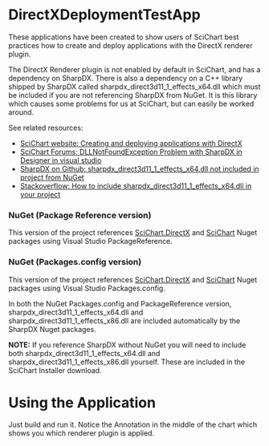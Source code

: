 # DirectXDeploymentTestApp 

These applications have been created to show users of SciChart best practices how to create and deploy applications with the DirectX renderer plugin. 

The DirectX Renderer plugin is not enabled by default in SciChart, and has a dependency on SharpDX. There is also a dependency on a C++ library shipped by SharpDX called sharpdx_direct3d11_1_effects_x64.dll which must be included if you are not referencing SharpDX from NuGet. It is this library which causes some problems for us at SciChart, but can easily be worked around. 

See related resources: 

 * [SciChart website: Creating and deploying applications with DirectX](https://support.scichart.com/index.php?/Knowledgebase/Article/View/17262/44/creating-and-deploying-applications-with-the-direct3d11rendersurface)
 * [SciChart Forums: DLLNotFoundException Problem with SharpDX in Designer in visual studio](https://www.scichart.com/questions/question/dllnotfoundexception-sharpdx_direct3d11_1_effects_x86-dll)
 * [SharpDX on Github: sharpdx_direct3d11_1_effects_x64.dll not included in project from NuGet](https://github.com/sharpdx/SharpDX/issues/941)
 * [Stackoverflow: How to include sharpdx_direct3d11_1_effects_x64.dll in your project](https://stackoverflow.com/questions/46549637/sharpdx-v4-0-1-sharpdx-direct3d11-effects-x64-dll-dllnotfoundexception)
 
### NuGet (Package Reference version)

This version of the project references [SciChart.DirectX](https://www.nuget.org/packages/SciChart.DirectX/) and [SciChart](https://www.nuget.org/packages/SciChart/) Nuget packages using Visual Studio PackageReference. 


### NuGet (Packages.config version)

This version of the project references [SciChart.DirectX](https://www.nuget.org/packages/SciChart.DirectX/) and [SciChart](https://www.nuget.org/packages/SciChart/) Nuget packages using Visual Studio Packages.config.

In both the NuGet Packages.config and PackageReference version, sharpdx_direct3d11_1_effects_x64.dll and sharpdx_direct3d11_1_effects_x86.dll are included automatically by the SharpDX Nuget packages. 

**NOTE:** If you reference SharpDX without NuGet you will need to include both sharpdx_direct3d11_1_effects_x64.dll and sharpdx_direct3d11_1_effects_x86.dll yourself. These are included in the SciChart Installer download.

# Using the Application 

Just build and run it. Notice the Annotation in the middle of the chart which shows you which renderer plugin is applied.



